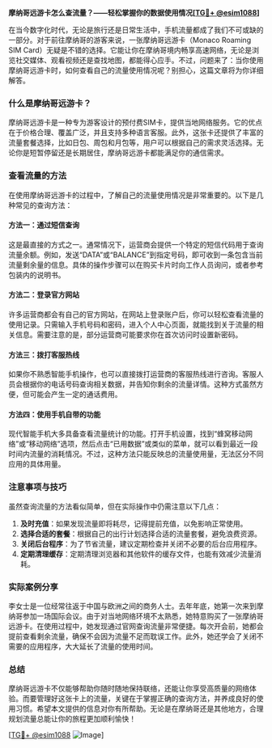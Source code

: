 **摩纳哥远游卡怎么查流量？——轻松掌握你的数据使用情况[[TG💪+ @esim1088](https://t.me/s/esim1088)]**

在当今数字化时代，无论是旅行还是日常生活中，手机流量都成了我们不可或缺的一部分。对于前往摩纳哥的游客来说，一张摩纳哥远游卡（Monaco Roaming SIM Card）无疑是不错的选择。它能让你在摩纳哥境内畅享高速网络，无论是浏览社交媒体、观看视频还是查找地图，都能得心应手。不过，问题来了：当你使用摩纳哥远游卡时，如何查看自己的流量使用情况呢？别担心，这篇文章将为你详细解答。

### 什么是摩纳哥远游卡？

摩纳哥远游卡是一种专为游客设计的预付费SIM卡，提供当地网络服务。它的优点在于价格合理、覆盖广泛，并且支持多种语言客服。此外，这张卡还提供了丰富的流量套餐选择，比如日包、周包和月包等，用户可以根据自己的需求灵活选择。无论你是短暂停留还是长期居住，摩纳哥远游卡都能满足你的通信需求。

### 查看流量的方法

在使用摩纳哥远游卡的过程中，了解自己的流量使用情况是非常重要的。以下是几种常见的查询方法：

#### 方法一：通过短信查询

这是最直接的方式之一。通常情况下，运营商会提供一个特定的短信代码用于查询流量余额。例如，发送“DATA”或“BALANCE”到指定号码，即可收到一条包含当前流量剩余量的信息。具体的操作步骤可以在购买卡片时向工作人员询问，或者参考包装内的说明书。

#### 方法二：登录官方网站

许多运营商都会有自己的官方网站，在网站上登录账户后，你可以轻松查看流量的使用记录。只需输入手机号码和密码，进入个人中心页面，就能找到关于流量的相关信息。需要注意的是，部分运营商可能要求你在首次访问时设置新密码。

#### 方法三：拨打客服热线

如果你不熟悉智能手机操作，也可以直接拨打运营商的客服热线进行咨询。客服人员会根据你的电话号码查询相关数据，并告知你剩余的流量详情。这种方式虽然方便，但可能会产生一定的通话费用。

#### 方法四：使用手机自带的功能

现代智能手机大多具备查看流量统计的功能。打开手机设置，找到“蜂窝移动网络”或“移动网络”选项，然后点击“已用数据”或类似的菜单，就可以看到最近一段时间内流量的消耗情况。不过，这种方法只能反映总的流量使用量，无法区分不同应用的具体用量。

### 注意事项与技巧

虽然查询流量的方法看似简单，但在实际操作中仍需注意以下几点：

1. **及时充值**：如果发现流量即将耗尽，记得提前充值，以免影响正常使用。
2. **选择合适的套餐**：根据自己的出行计划选择合适的流量套餐，避免浪费资源。
3. **关闭后台程序**：为了节省流量，建议定期检查并关闭不必要的后台应用程序。
4. **定期清理缓存**：定期清理浏览器和其他软件的缓存文件，也能有效减少流量消耗。

### 实际案例分享

李女士是一位经常往返于中国与欧洲之间的商务人士。去年年底，她第一次来到摩纳哥参加一场国际会议。由于对当地网络环境不太熟悉，她特意购买了一张摩纳哥远游卡。在使用过程中，她发现通过官网查询流量非常便捷。每次开会前，她都会提前查看剩余流量，确保不会因为流量不足而耽误工作。此外，她还学会了关闭不需要的应用程序，大大延长了流量的使用时间。

### 总结

摩纳哥远游卡不仅能够帮助你随时随地保持联络，还能让你享受高质量的网络体验。而要管理好这张卡上的流量，关键在于掌握正确的查询方法，并养成良好的使用习惯。希望本文提供的信息对你有所帮助。无论是在摩纳哥还是其他地方，合理规划流量总能让你的旅程更加顺利愉快！

[[TG💪+ @esim1088](https://t.me/s/esim1088) ![Image](https://i.postimg.cc/4NQfJmqS/Snipaste-2025-05-13-00-14-12.png)]